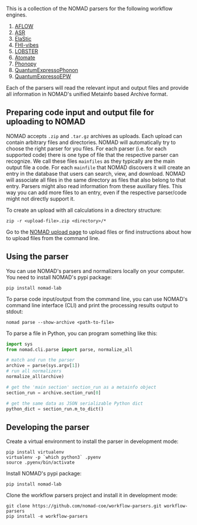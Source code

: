 This is a collection of the NOMAD parsers for the following workflow engines.
1. [AFLOW](http://www.aflowlib.org/)
2. [ASR](https://asr.readthedocs.io/en/latest/index.html)
3. [ElaStic](http://exciting-code.org/elastic)
4. [FHI-vibes](https://vibes.fhi-berlin.mpg.de/)
5. [LOBSTER](http://schmeling.ac.rwth-aachen.de/cohp/)
6. [Atomate](https://www.materialsproject.org/)
7. [Phonopy](https://phonopy.github.io/phonopy/)
8. [QuantumExpressoPhonon](https://www.quantum-espresso.org)
9. [QuantumExpressoEPW](https://www.quantum-espresso.org)

Each of the parsers will read the relevant input and output files and provide all information in
NOMAD's unified Metainfo based Archive format.

## Preparing code input and output file for uploading to NOMAD

NOMAD accepts `.zip` and `.tar.gz` archives as uploads. Each upload can contain arbitrary
files and directories. NOMAD will automatically try to choose the right parser for you files.
For each parser (i.e. for each supported code) there is one type of file that the respective
parser can recognize. We call these files `mainfiles` as they typically are the main
output file a code. For each `mainfile` that NOMAD discovers it will create an entry
in the database that users can search, view, and download. NOMAD will associate all files
in the same directory as files that also belong to that entry. Parsers
might also read information from these auxillary files. This way you can add more files
to an entry, even if the respective parser/code might not directly support it.

To create an upload with all calculations in a directory structure:

```
zip -r <upload-file>.zip <directory>/*
```

Go to the [NOMAD upload page](https://nomad-lab.eu/prod/rae/gui/uploads) to upload files
or find instructions about how to upload files from the command line.

## Using the parser

You can use NOMAD's parsers and normalizers locally on your computer. You need to install
NOMAD's pypi package:

```
pip install nomad-lab
```

To parse code input/output from the command line, you can use NOMAD's command line
interface (CLI) and print the processing results output to stdout:

```
nomad parse --show-archive <path-to-file>
```

To parse a file in Python, you can program something like this:
```python
import sys
from nomad.cli.parse import parse, normalize_all

# match and run the parser
archive = parse(sys.argv[1])
# run all normalizers
normalize_all(archive)

# get the 'main section' section_run as a metainfo object
section_run = archive.section_run[0]

# get the same data as JSON serializable Python dict
python_dict = section_run.m_to_dict()
```

## Developing the parser

Create a virtual environment to install the parser in development mode:

```
pip install virtualenv
virtualenv -p `which python3` .pyenv
source .pyenv/bin/activate
```

Install NOMAD's pypi package:

```
pip install nomad-lab
```

Clone the workflow parsers project and install it in development mode:

```
git clone https://github.com/nomad-coe/workflow-parsers.git workflow-parsers
pip install -e workflow-parsers
```

